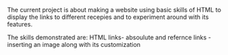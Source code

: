 The current project is about making a website using basic skills of HTML to display the links to different recepies and to experiment around with its features.

The skills demonstrated are: HTML links- absoulute and refernce links
                                        - inserting an image along with its customization